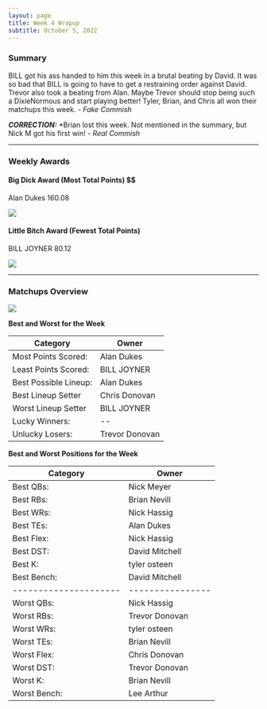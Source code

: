 ```yaml
---
layout: page
title: Week 4 Wrapup
subtitle: October 5, 2022
---
```


### Summary

BILL got his ass handed to him this week in a brutal beating by David. It was so bad that BILL is going to have to get a restraining order against David. Trevor also took a beating from Alan. Maybe Trevor should stop being such a DixieNormous and start playing better! Tyler, Brian, and Chris all won their matchups this week.
  *- Fake Commish*

***CORRECTION:*** *Brian lost this week. Not mentioned in the summary, but Nick M got his first win!
  *- Real Commish*

___

### Weekly Awards

#### Big Dick Award (Most Total Points) $$
Alan Dukes 160.08 

![](https://media4.giphy.com/media/4QFAH0qZ0LQnIwVYKT/giphy.gif?cid=3aa7f812ti4e06iwk95dd0zjr0lryvyffp53vo21ovcj3hit&rid=giphy.gif&ct=g)

#### Little Bitch Award (Fewest Total Points)
BILL JOYNER 80.12 

![](https://media0.giphy.com/media/3ohfFOApTLOiIjncuk/giphy.gif?cid=3aa7f812brosqkkaggq2skgp1eb6c60h0q0dg2tc4ltnd2ap&rid=giphy.gif&ct=g)


___

### Matchups Overview

![](../assets/img/week4_matchups.png)


**Best and Worst for the Week**


| Category              | Owner            |
|-----------------------|------------------|
| Most Points Scored:   | Alan Dukes       |
| Least Points Scored:  | BILL JOYNER      |
| Best Possible Lineup: | Alan Dukes       |
| Best Lineup Setter    | Chris Donovan    |
| Worst Lineup Setter   | BILL JOYNER      |
| Lucky Winners:        | --               |
| Unlucky Losers:       | Trevor Donovan   |


**Best and Worst Positions for the Week**


| Category              | Owner            |
| --------------------- | ---------------- |
| Best QBs:             | Nick Meyer       |
| Best RBs:             | Brian Nevill     |
| Best WRs:             | Nick Hassig      |
| Best TEs:             | Alan Dukes       |
| Best Flex:            | Nick Hassig      |
| Best DST:             | David Mitchell   |
| Best K:               | tyler osteen     |
| Best Bench:           | David Mitchell   |
| --------------------- | ---------------- |
| Worst QBs:            | Nick Hassig      |
| Worst RBs:            | Trevor  Donovan  |
| Worst WRs:            | tyler osteen     |
| Worst TEs:            | Brian Nevill     |
| Worst Flex:           | Chris Donovan    |
| Worst DST:            | Trevor  Donovan  |
| Worst K:              | Brian Nevill     |
| Worst Bench:          | Lee Arthur       |
